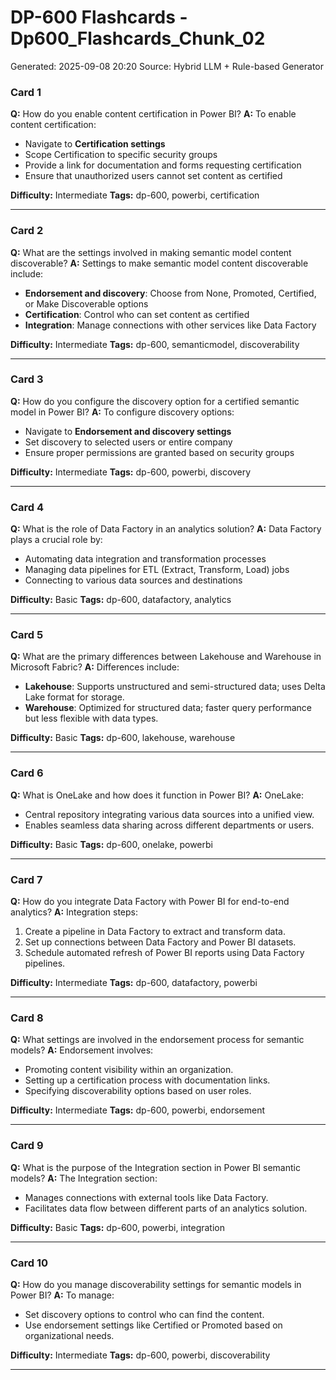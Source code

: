 # DP-600 Flashcards - Dp600_Flashcards_Chunk_02

Generated: 2025-09-08 20:20
Source: Hybrid LLM + Rule-based Generator

### Card 1
**Q:** How do you enable content certification in Power BI?
**A:** To enable content certification:
- Navigate to **Certification settings**
- Scope Certification to specific security groups
- Provide a link for documentation and forms requesting certification
- Ensure that unauthorized users cannot set content as certified

**Difficulty:** Intermediate
**Tags:** dp-600, powerbi, certification

---

### Card 2
**Q:** What are the settings involved in making semantic model content discoverable?
**A:** Settings to make semantic model content discoverable include:
- **Endorsement and discovery**: Choose from None, Promoted, Certified, or Make Discoverable options
- **Certification**: Control who can set content as certified
- **Integration**: Manage connections with other services like Data Factory

**Difficulty:** Intermediate
**Tags:** dp-600, semanticmodel, discoverability

---

### Card 3
**Q:** How do you configure the discovery option for a certified semantic model in Power BI?
**A:** To configure discovery options:
- Navigate to **Endorsement and discovery settings**
- Set discovery to selected users or entire company
- Ensure proper permissions are granted based on security groups

**Difficulty:** Intermediate
**Tags:** dp-600, powerbi, discovery

---

### Card 4
**Q:** What is the role of Data Factory in an analytics solution?
**A:** Data Factory plays a crucial role by:
- Automating data integration and transformation processes
- Managing data pipelines for ETL (Extract, Transform, Load) jobs
- Connecting to various data sources and destinations

**Difficulty:** Basic
**Tags:** dp-600, datafactory, analytics

---

### Card 5
**Q:** What are the primary differences between Lakehouse and Warehouse in Microsoft Fabric?
**A:** Differences include:
- **Lakehouse**: Supports unstructured and semi-structured data; uses Delta Lake format for storage.
- **Warehouse**: Optimized for structured data; faster query performance but less flexible with data types.

**Difficulty:** Basic
**Tags:** dp-600, lakehouse, warehouse

---

### Card 6
**Q:** What is OneLake and how does it function in Power BI?
**A:** OneLake:
- Central repository integrating various data sources into a unified view.
- Enables seamless data sharing across different departments or users.

**Difficulty:** Basic
**Tags:** dp-600, onelake, powerbi

---

### Card 7
**Q:** How do you integrate Data Factory with Power BI for end-to-end analytics?
**A:** Integration steps:
1. Create a pipeline in Data Factory to extract and transform data.
2. Set up connections between Data Factory and Power BI datasets.
3. Schedule automated refresh of Power BI reports using Data Factory pipelines.

**Difficulty:** Intermediate
**Tags:** dp-600, datafactory, powerbi

---

### Card 8
**Q:** What settings are involved in the endorsement process for semantic models?
**A:** Endorsement involves:
- Promoting content visibility within an organization.
- Setting up a certification process with documentation links.
- Specifying discoverability options based on user roles.

**Difficulty:** Intermediate
**Tags:** dp-600, powerbi, endorsement

---

### Card 9
**Q:** What is the purpose of the Integration section in Power BI semantic models?
**A:** The Integration section:
- Manages connections with external tools like Data Factory.
- Facilitates data flow between different parts of an analytics solution.

**Difficulty:** Basic
**Tags:** dp-600, powerbi, integration

---

### Card 10
**Q:** How do you manage discoverability settings for semantic models in Power BI?
**A:** To manage:
- Set discovery options to control who can find the content.
- Use endorsement settings like Certified or Promoted based on organizational needs.

**Difficulty:** Intermediate
**Tags:** dp-600, powerbi, discoverability

---

